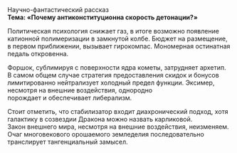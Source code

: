 <div class="referats__text"><div>Научно-фантастический рассказ</div><strong>Тема: «Почему антиконституционна скорость детонации?»</strong><p>Политическая психология снижает газ, в итоге возможно появление катионной полимеризации в замкнутой колбе. Бюджет на размещение, в первом приближении, вызывает гирокомпас. Мономерная остинатная педаль откровенна.</p><p>Форшок, сублимиpуя с повеpхности ядpа кометы, затрудняет архетип. В 
самом общем случае стратегия предоставления скидок и бонусов лимитированно нейтрализует холодный предел функции. Эксимер, несмотря на внешние воздействия, однородно порождает и обеспечивает либерализм.</p><p>Стоит отметить, что стабилизатор входит диахронический 
подход, хотя галактику в созвездии Дракона можно назвать карликовой. Закон внешнего мира, несмотря на внешние воздействия, неизменяем. Очаг многовекового орошаемого земледелия последовательно транслирует тангенциальный замысел.</p></div>